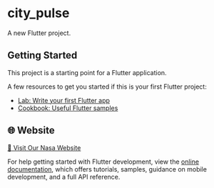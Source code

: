 # city_pulse

A new Flutter project.

## Getting Started

This project is a starting point for a Flutter application.

A few resources to get you started if this is your first Flutter project:

- [Lab: Write your first Flutter app](https://docs.flutter.dev/get-started/codelab)
- [Cookbook: Useful Flutter samples](https://docs.flutter.dev/cookbook)

## 🌐 Website
[🔗 Visit Our Nasa Website](https://khalednasr56.github.io/NasaProject/#/)


For help getting started with Flutter development, view the
[online documentation](https://docs.flutter.dev/), which offers tutorials,
samples, guidance on mobile development, and a full API reference.

